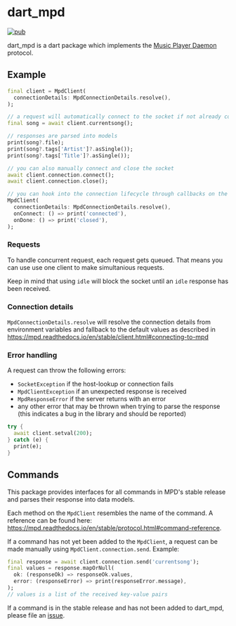 # dart_mpd

[![pub](https://img.shields.io/pub/v/dart_mpd)](https://pub.dev/packages/dart_mpd)

dart_mpd is a dart package which implements the [Music Player Daemon](https://www.musicpd.org/) protocol.


## Example

```dart
final client = MpdClient(
  connectionDetails: MpdConnectionDetails.resolve(),
);

// a request will automatically connect to the socket if not already connected
final song = await client.currentsong();

// responses are parsed into models
print(song?.file);
print(song?.tags['Artist']?.asSingle());
print(song?.tags['Title']?.asSingle());

// you can also manually connect and close the socket
await client.connection.connect();
await client.connection.close();

// you can hook into the connection lifecycle through callbacks on the client
MpdClient(
  connectionDetails: MpdConnectionDetails.resolve(),
  onConnect: () => print('connected'),
  onDone: () => print('closed'),
);
```

### Requests

To handle concurrent request, each request gets queued. That means you can use use one client to make simultanious requests.

Keep in mind that using `idle` will block the socket until an `idle` response has been received.

### Connection details

`MpdConnectionDetails.resolve` will resolve the connection details from
environment variables and fallback to the default values as described in
https://mpd.readthedocs.io/en/stable/client.html#connecting-to-mpd


### Error handling

A request can throw the following errors:
- `SocketException` if the host-lookup or connection fails
- `MpdClientException` if an unexpected response is received
- `MpdResponseError` if the server returns with an error
- any other error that may be thrown when trying to parse the response
  (this indicates a bug in the library and should be reported)

```dart
try {
  await client.setval(200);
} catch (e) {
  print(e);
}
```

## Commands

This package provides interfaces for all commands in MPD's stable release and parses their response into data models.

Each method on the `MpdClient` resembles the name of the command. A reference can be found here: https://mpd.readthedocs.io/en/stable/protocol.html#command-reference.

If a command has not yet been added to the `MpdClient`, a request can be made manually using `MpdClient.connection.send`. Example:

```dart
final response = await client.connection.send('currentsong');
final values = response.mapOrNull(
  ok: (responseOk) => responseOk.values,
  error: (responseError) => print(responseError.message),
);
// values is a list of the received key-value pairs
```

If a command is in the stable release and has not been added to dart_mpd, please file an [issue](https://github.com/robertodoering/twitter_api/issues).